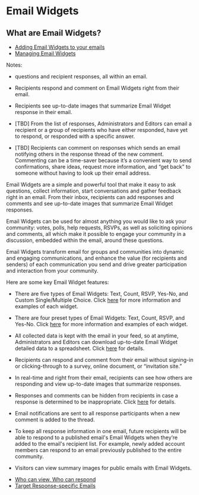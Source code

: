 # Email Widgets

<span id="gv-5widgets-1ewintro"></span>
## What are Email Widgets?

* [Adding Email Widgets to your emails](/5-widgets/2-ewAdd.md?[LINK-QARGS-DOC]#gv-5widgets-2ewadd)
* [Managing Email Widgets](/5-widgets/3-ewManage.md?[LINK-QARGS-DOC]#gv-5widgets-3ewmanage)

<span class="todo">

Notes:

* questions and recipient responses, all within an email.

* Recipients respond and comment on Email Widgets right from their email.

* Recipients see up-to-date images that summarize Email Widget response in their email.

* [TBD] From the list of responses, Administrators and Editors can email a recipient or a group of recipients who have either responded, have yet to respond, or responded with a specific answer.

* [TBD] Recipients can comment on responses which sends an email notifying others in the response thread of the new comment.  Commenting can be a time-saver
because it’s a convenient way to send confirmations, share ideas, request more information, and “get back” to someone without having to look up their email address.

</span> <!-- todo -->

Email Widgets are a simple and powerful tool that make it easy to ask questions, collect information, start conversations and gather feedback right in an email.  From their inbox, recipients can add responses and comments and see up-to-date images that summarize Email Widget responses.  

Email Widgets can be used for almost anything you would like to ask your community: votes, polls, help requests, RSVPs, as well as soliciting opinions and comments, all which make it possible to engage your community in a discussion, embedded within the email, around these questions.  

<span class="todo">
  
Email Widgets transform email for groups and communities into dynamic and engaging communications, and enhance the value (for recipients and senders) of each communication you send and drive greater participation and interaction from your community.

</span> <!-- todo -->

Here are some key Email Widget features:

<span class="sub g4s">

* There are five types of Email Widgets:  Text, Count, RSVP, Yes-No, and Custom Single/Multiple Choice.  Click [here](/5-widgets/2-ewAdd.md?[LINK-QARGS-DOC]#gv-5widgets-2ewadd) for more information and examples of each widget.

</span> <!-- sub g4s -->

<span class="free">

* There are four preset types of Email Widgets:  Text, Count, RSVP, and Yes-No.  Click [here](/5-widgets/2-ewAdd.md?[LINK-QARGS-DOC]#gv-5widgets-2ewadd) for more information and examples of each widget.

</span> <!-- free -->

* All collected data is kept with the email in your feed, so at anytime, Administrators and Editors can download up-to-date Email Widget detailed data to a spreadsheet.  Click [here](/5-widgets/3-ewManage.md?[LINK-QARGS-DOC]#gv-5widgets-3ewmanage-download) for details.

* Recipients can respond and comment from their email without signing-in or clicking-through to a survey, online document, or “invitation site.” 

* In real-time and right from their email, recipients can see how others are responding and view up-to-date images that summarize responses.

* Responses and comments can be hidden from recipients in case a response is determined to be inappropriate.  Click [here](/5-widgets/3-ewManage.md?[LINK-QARGS-DOC]#gv-5widgets-3ewmanage-hide-unhide) for details.

* Email notifications are sent to all response participants when a new comment is added to the thread.

* To keep all response information in one email, future recipients will be able to respond to a published email's Email Widgets when they’re added to the email's recipient list.  For example, newly added account members can respond to an email previously published to the entire community.

* Visitors can view summary images for public emails with Email Widgets. 

<span class="todo">
  
* [Who can view, Who can respond](/5-widgets/4-ewDetails.md?[LINK-QARGS-DOC]#gv-5widgets-4ewdetails)
* [Target Response-specific Emails](/5-widgets/5-ewTarget.md?[LINK-QARGS-DOC]#gv-5widgets-5ewtarget)

</span> <!-- todo -->

